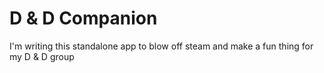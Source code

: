# D & D Companion

I'm writing this standalone app to blow off steam and make a fun thing for my D & D group
